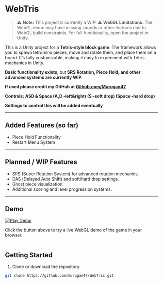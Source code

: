 # WebTris

> ⚠️ **Note:** This project is currently a WIP! 
> ⚠️ **WebGL Limitations:** The WebGL demo may have missing sounds or other features due to WebGL build constraints. For full functionality, open the project in Unity.

This is a Unity project for a **Tetris-style block game**. The framework allows you to spawn tetromino pieces, move and rotate them, and place them on a board. It’s fully customizable, making it easy to experiment with Tetris mechanics in Unity.  

**Basic functionality exists**, but **SRS Rotation, Piece Hold, and other advanced systems are currently WIP**.  

**If used please credit my GitHub at [Github.com/Murugan47](https://github.com/murugan47)**

**Controls: ASD & Space (A,D -left&right) (S -soft drop) (Space -hard drop)**

**Settings to control this will be added eventually**

---
## Added Features (so far)
- Piece Hold Functionality
- Restart Menu System

---

## Planned / WIP Features

- SRS (Super Rotation System) for advanced rotation mechanics.  
- DAS (Delayed Auto Shift) and soft/hard drop settings.  
- Ghost piece visualization.  
- Additional scoring and level progression systems.  

---

## Demo

[![Play Demo](https://img.shields.io/badge/Demo-Click_here-brightgreen)](https://murugan47.github.io/Webtris-UnityWebGL/)

Click the button above to try a live WebGL demo of the game in your browser.

---

## Getting Started

1. Clone or download the repository:

```bash
git clone https://github.com/murugan47/WebTris.git
